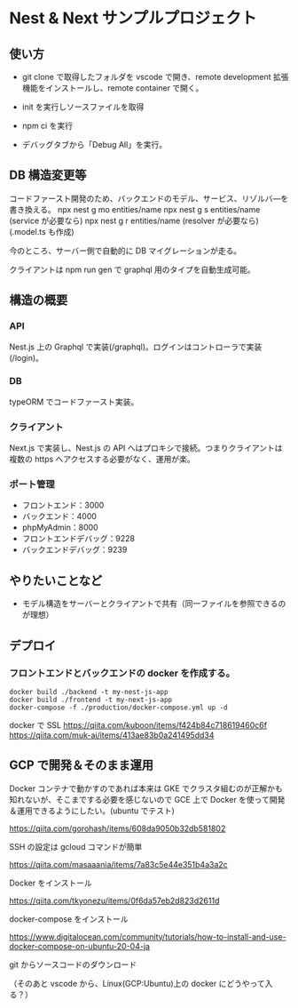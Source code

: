 # Nest & Next サンプルプロジェクト

## 使い方

- git clone で取得したフォルダを vscode で開き、remote development 拡張機能をインストールし、remote container で開く。

- init を実行しソースファイルを取得

- npm ci を実行

- デバッグタブから「Debug All」を実行。

## DB 構造変更等

コードファースト開発のため、バックエンドのモデル、サービス、リゾルバ―を書き換える。
npx nest g mo entities/name
npx nest g s entities/name (service が必要なら)
npx nest g r entities/name (resolver が必要なら)
(.model.ts も作成)

今のところ、サーバー側で自動的に DB マイグレーションが走る。

クライアントは npm run gen で graphql 用のタイプを自動生成可能。

## 構造の概要

### API

Nest.js 上の Graphql で実装(/graphql)。ログインはコントローラで実装(/login)。

### DB

typeORM でコードファースト実装。

### クライアント

Next.js で実装し、Nest.js の API へはプロキシで接続。つまりクライアントは複数の https へアクセスする必要がなく、運用が楽。

###

### ポート管理

- フロントエンド：3000
- バックエンド：4000
- phpMyAdmin：8000
- フロントエンドデバッグ：9228
- バックエンドデバッグ：9239

## やりたいことなど

- モデル構造をサーバーとクライアントで共有（同一ファイルを参照できるのが理想）

## デプロイ

### フロントエンドとバックエンドの docker を作成する。

```
docker build ./backend -t my-nest-js-app
docker build ./frontend -t my-next-js-app
docker-compose -f ./production/docker-compose.yml up -d
```

docker で SSL
https://qiita.com/kuboon/items/f424b84c718619460c6f
https://qiita.com/muk-ai/items/413ae83b0a241495dd34

## GCP で開発＆そのまま運用

Docker コンテナで動かすのであれば本来は GKE でクラスタ組むのが正解かも知れないが、そこまでする必要を感じないので GCE 上で Docker を使って開発＆運用できるようにしたい。(ubuntu でテスト)

https://qiita.com/gorohash/items/608da9050b32db581802

SSH の設定は gcloud コマンドが簡単

https://qiita.com/masaaania/items/7a83c5e44e351b4a3a2c

Docker をインストール

https://qiita.com/tkyonezu/items/0f6da57eb2d823d2611d

docker-compose をインストール

https://www.digitalocean.com/community/tutorials/how-to-install-and-use-docker-compose-on-ubuntu-20-04-ja

git からソースコードのダウンロード

（そのあと vscode から、Linux(GCP:Ubuntu)上の docker にどうやって入る？）
